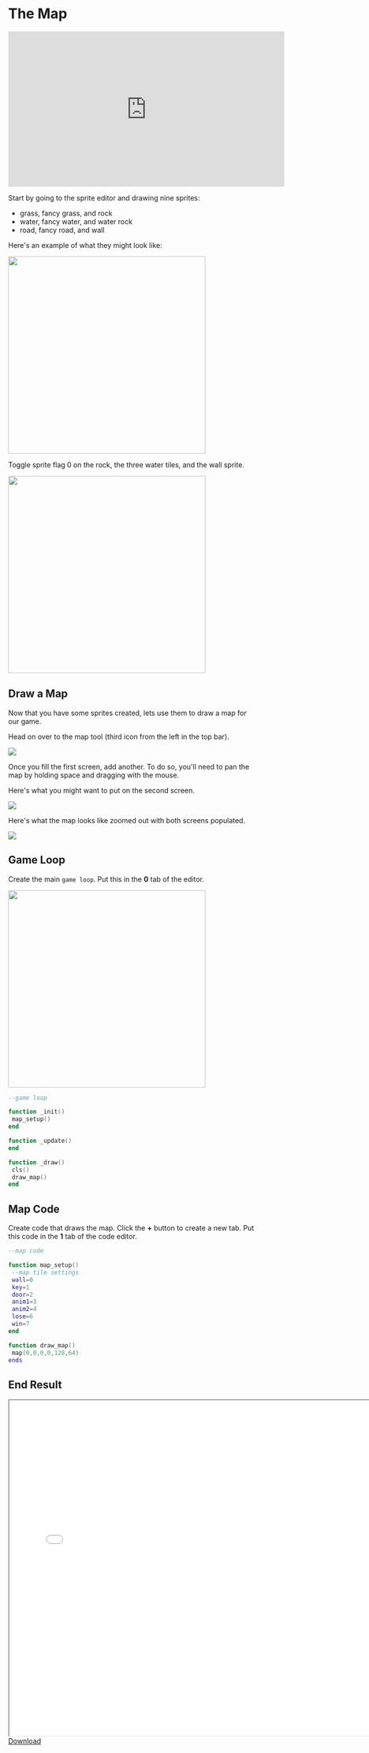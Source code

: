 # The Map

<iframe width="560" height="315" src="https://www.youtube.com/embed/J1wvvbVQ5zo" title="YouTube video player" frameborder="0" allow="accelerometer; autoplay; clipboard-write; encrypted-media; gyroscope; picture-in-picture" allowfullscreen></iframe>

Start by going to the sprite editor and drawing nine sprites:
* grass, fancy grass, and rock
* water, fancy water, and water rock
* road, fancy road, and wall

Here's an example of what they might look like:

<img src="./sprites.png" width="400"/>

Toggle sprite flag 0 on the rock, the three water tiles, and the wall sprite.

<img src="./flag_0.png" width="400"/>

## Draw a Map
Now that you have some sprites created, lets use them to draw a map for our game.

Head on over to the map tool (third icon from the left in the top bar).

<img src="./map_0.png"/>

Once you fill the first screen, add another. To do so, you'll need to pan
the map by holding space and dragging with the mouse.

Here's what you might want to put on the second screen.

<img src="./map_1.png"/>

Here's what the map looks like zoomed out with both screens populated.

<img src="./map_zoomed_out.png"/>


## Game Loop
Create the main `game loop`. Put this in the **0** tab of the editor.

<img src="./tab_0.png" width="400"/>

```lua
--game loop

function _init()
 map_setup()
end

function _update()
end

function _draw()
 cls()
 draw_map()
end
```

## Map Code
Create code that draws the map. Click the **+** button to create a new tab. Put this code in the **1** tab of the code editor.

```lua
--map code

function map_setup()
 --map tile settings
 wall=0
 key=1
 door=2
 anim1=3
 anim2=4
 lose=6
 win=7
end

function draw_map()
 map(0,0,0,0,128,64)
ends
```

## End Result
<iframe width="750px" height="680px" src="./adventuregame_step_01.html"></iframe>
<a href="./adventuregame_step_01.p8.png" target="_blank">Download</a>
